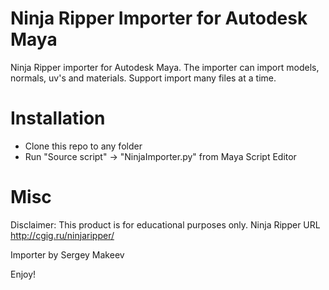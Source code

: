 # Ninja Ripper Importer for Autodesk Maya

Ninja Ripper importer for Autodesk Maya.
The importer can import models, normals, uv's and materials.
Support import many files at a time.

# Installation

 - Clone this repo to any folder
 - Run "Source script" -> "NinjaImporter.py" from Maya Script Editor

# Misc

Disclaimer: This product is for educational purposes only.
Ninja Ripper URL http://cgig.ru/ninjaripper/

Importer by Sergey Makeev

Enjoy!

